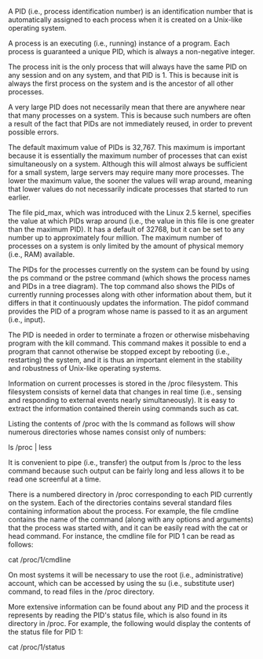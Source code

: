 A PID (i.e., process identification number) is an identification number that is automatically assigned to each process when it is created on a Unix-like operating system.

A process is an executing (i.e., running) instance of a program. Each process is guaranteed a unique PID, which is always a non-negative integer.

The process init is the only process that will always have the same PID on any session and on any system, and that PID is 1. This is because init is always the first process on the system and is the ancestor of all other processes.

A very large PID does not necessarily mean that there are anywhere near that many processes on a system. This is because such numbers are often a result of the fact that PIDs are not immediately reused, in order to prevent possible errors.

The default maximum value of PIDs is 32,767. This maximum is important because it is essentially the maximum number of processes that can exist simultaneously on a system. Although this will almost always be sufficient for a small system, large servers may require many more processes. The lower the maximum value, the sooner the values will wrap around, meaning that lower values do not necessarily indicate processes that started to run earlier.

The file pid_max, which was introduced with the Linux 2.5 kernel, specifies the value at which PIDs wrap around (i.e., the value in this file is one greater than the maximum PID). It has a default of 32768, but it can be set to any number up to approximately four million. The maximum number of processes on a system is only limited by the amount of physical memory (i.e., RAM) available.

The PIDs for the processes currently on the system can be found by using the ps command or the pstree command (which shows the process names and PIDs in a tree diagram). The top command also shows the PIDs of currently running processes along with other information about them, but it differs in that it continuously updates the information. The pidof command provides the PID of a program whose name is passed to it as an argument (i.e., input).

The PID is needed in order to terminate a frozen or otherwise misbehaving program with the kill command. This command makes it possible to end a program that cannot otherwise be stopped except by rebooting (i.e., restarting) the system, and it is thus an important element in the stability and robustness of Unix-like operating systems.

Information on current processes is stored in the /proc filesystem. This filesystem consists of kernel data that changes in real time (i.e., sensing and responding to external events nearly simultaneously). It is easy to extract the information contained therein using commands such as cat.

Listing the contents of /proc with the ls command as follows will show numerous directories whose names consist only of numbers:

ls /proc | less

It is convenient to pipe (i.e., transfer) the output from ls /proc to the less command because such output can be fairly long and less allows it to be read one screenful at a time.

There is a numbered directory in /proc corresponding to each PID currently on the system. Each of the directories contains several standard files containing information about the process. For example, the file cmdline contains the name of the command (along with any options and arguments) that the process was started with, and it can be easily read with the cat or head command. For instance, the cmdline file for PID 1 can be read as follows:

cat /proc/1/cmdline

On most systems it will be necessary to use the root (i.e., administrative) account, which can be accessed by using the su (i.e., substitute user) command, to read files in the /proc directory.

More extensive information can be found about any PID and the process it represents by reading the PID's status file, which is also found in its directory in /proc. For example, the following would display the contents of the status file for PID 1:

cat /proc/1/status

